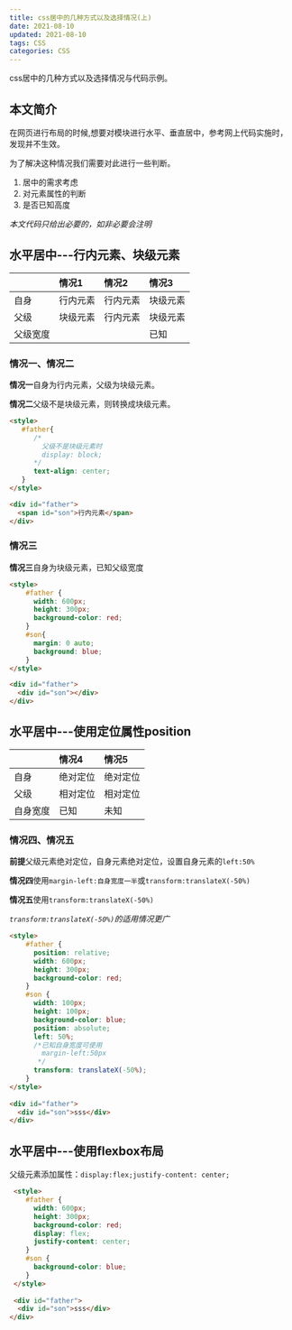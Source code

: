 ```yaml
---
title: css居中的几种方式以及选择情况(上)
date: 2021-08-10
updated: 2021-08-10
tags: CSS
categories: CSS
---
```

css居中的几种方式以及选择情况与代码示例。
<!-- more -->
## 本文简介

在网页进行布局的时候,想要对模块进行水平、垂直居中，参考网上代码实施时，发现并不生效。

为了解决这种情况我们需要对此进行一些判断。
1. 居中的需求考虑
2. 对元素属性的判断
3. 是否已知高度

*本文代码只给出必要的，如非必要会注明*

## 水平居中---行内元素、块级元素

|          | 情况1    | 情况2    | 情况3    |
|:---------|:---------|:---------|:---------|
| 自身     | 行内元素 | 行内元素 | 块级元素 |
| 父级     | 块级元素 | 行内元素 | 块级元素 |
| 父级宽度 |          |          | 已知     |

### 情况一、情况二

**情况一**自身为行内元素，父级为块级元素。

**情况二**父级不是块级元素，则转换成块级元素。

```html
<style>
   #father{
      /*
        父级不是块级元素时
        display: block;
      */
      text-align: center;
   }
</style>

<div id="father">
  <span id="son">行内元素</span>
</div>
```

### 情况三

**情况三**自身为块级元素，已知父级宽度

```html
<style>
    #father {
      width: 600px;
      height: 300px;
      background-color: red;
    }
    #son{
      margin: 0 auto;
      background: blue;
    }
</style>

<div id="father">
  <div id="son"></div>
</div>
```

## 水平居中---使用定位属性position

|          | 情况4    | 情况5    |
|:---------|:---------|:---------|
| 自身     | 绝对定位 | 绝对定位 |
| 父级     | 相对定位 | 相对定位 |
| 自身宽度 | 已知     | 未知     |

### 情况四、情况五

**前提**父级元素绝对定位，自身元素绝对定位，设置自身元素的`left:50%`

**情况四**使用`margin-left:自身宽度一半`或`transform:translateX(-50%)`

**情况五**使用`transform:translateX(-50%)`

*`transform:translateX(-50%)`的适用情况更广*

```html
<style>
    #father {
      position: relative;
      width: 600px;
      height: 300px;
      background-color: red;
    }
    #son {
      width: 100px;
      height: 100px;
      background-color: blue;
      position: absolute;
      left: 50%;
      /*已知自身宽度可使用
        margin-left:50px
       */
      transform: translateX(-50%);
    }
</style>
 
<div id="father">
  <div id="son">sss</div>
</div>
```

## 水平居中---使用flexbox布局

父级元素添加属性：`display:flex;justify-content: center;`

```html
 <style>
    #father {
      width: 600px;
      height: 300px;
      background-color: red;
      display: flex;
      justify-content: center;
    }
    #son {
      background-color: blue;
    }
 </style>
 
 <div id="father">
  <div id="son">sss</div>
</div>
```

